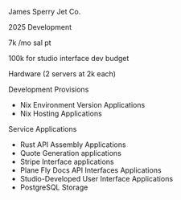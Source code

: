 James Sperry Jet Co. 

2025 Development

7k /mo sal pt

100k for studio interface dev budget 

Hardware
(2 servers at 2k each)

Development Provisions 

- Nix Environment Version Applications
- Nix Hosting Applications

Service Applications

- Rust API Assembly Applications
- Quote Generation applications
- Stripe Interface applications
- Plane Fly Docs API Interfaces Applications
- Studio-Developed User Interface Applications
- PostgreSQL Storage
